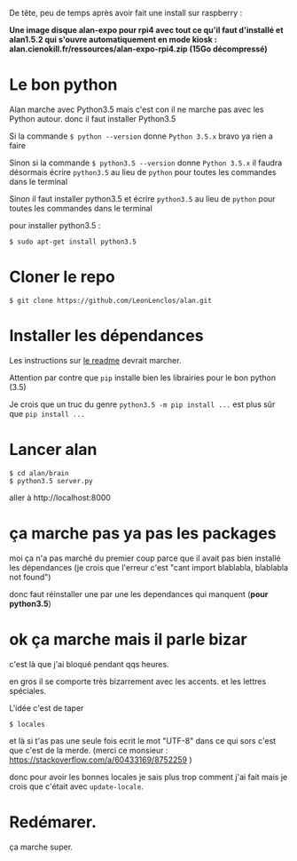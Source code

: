 De tête, peu de temps après avoir fait une install sur raspberry :

**Une image disque alan-expo pour rpi4 avec tout ce qu'il faut d'installé et alan1.5.2 qui s'ouvre automatiquement en mode kiosk : alan.cienokill.fr/ressources/alan-expo-rpi4.zip (15Go décompressé)**

# Le bon python

Alan marche avec Python3.5 mais c'est con il ne marche pas avec les Python autour. donc il faut installer Python3.5

Si la commande `$ python --version` donne `Python 3.5.x` bravo ya rien a faire

Sinon si la commande `$ python3.5 --version` donne `Python 3.5.x` il faudra désormais écrire `python3.5` au lieu de `python` pour toutes les commandes dans le terminal

Sinon il faut installer python3.5 et écrire `python3.5` au lieu de `python` pour toutes les commandes dans le terminal

pour installer python3.5 :

    $ sudo apt-get install python3.5

# Cloner le repo

    $ git clone https://github.com/LeonLenclos/alan.git

# Installer les dépendances 

Les instructions sur [le readme](../README.md) devrait marcher.

Attention par contre que `pip` installe bien les librairies pour le bon python (3.5)

Je crois que un truc du genre `python3.5 -m pip install ...` est plus sûr que `pip install ...`

# Lancer alan

    $ cd alan/brain
    $ python3.5 server.py

aller à http://localhost:8000

# ça marche pas ya pas les packages

moi ça n'a pas marché du premier coup parce que il avait pas bien installé les dépendances (je crois que l'erreur c'est "cant import blablabla, blablabla not found")

donc faut réinstaller une par une les dependances qui manquent (**pour python3.5**)

# ok ça marche mais il parle bizar

c'est là que j'ai bloqué pendant qqs heures.

en gros il se comporte très bizarrement avec les accents. et les lettres spéciales.

L'idée c'est de taper 

    $ locales
    
et là si t'as pas une seule fois ecrit le mot "UTF-8" dans ce qui sors c'est que c'est de la merde. (merci ce monsieur : https://stackoverflow.com/a/60433169/8752259 )

donc pour avoir les bonnes locales je sais plus trop comment j'ai fait mais je crois que c'était avec `update-locale`. 

# Redémarer.

ça marche super.








